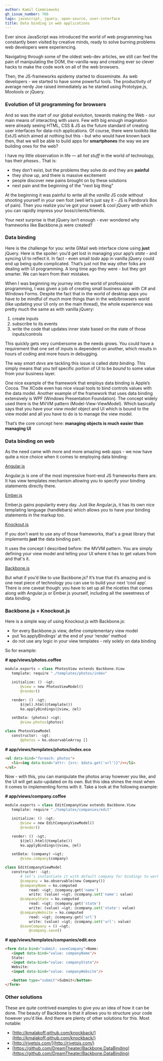 ```yaml
---
author: Kamil Ciemniewski
gh_issue_number: 766
tags: javascript, jquery, open-source, user-interface
title: Data binding in web applications
---
```


Ever since JavaScript was introduced the world of web programming has constantly been visited by creative minds, ready to solve burning problems web developers were experiencing.

Navigating through some of the oldest web-dev articles, we still can feel the pain of manipulating the DOM, the-vanilla-way and creating ever so clever hacks to make the code work on all of the web browsers.

Then, the JS-frameworks epidemy started to disseminate. As web developers - we started to have some powerful tools. The productivity of average nerdy Joe raised immediately as he started using Prototype.js, Mootools or jQuery.

### Evolution of UI programming for browsers

And so was the start of our global evolution, towards making the Web - our main means of interacting with *users*. Few with big enough imagination were already seeing HTML, CSS &amp; JS as the future standard of creating user interfaces for data-rich applications. Of course, there were toolkits like ExtJS which aimed at nothing but this - but who would have known back then, that we will be able to build apps for **smartphones** the way we are building ones for the web?

I have my little observation in life — all *hot stuff* in the world of technology, has their *phases*.. That is:

- they don’t exist, but the problems they solve do and they are **painful**
- they show up, and there is massive excitement
- people discover new pains brought on by these solutions
- next pain and the beginning of the "next big thing"

At the beginning it was painful to write all the *vanilla* JS code without shooting yourself in your own foot (well let’s just say it - JS is Pandora’s Box of pain). Then you realize you’ve got your sweet &amp; cool jQuery with which you can rapidly impress your boss/clients/friends.

Your next surprise is that jQuery isn’t enough - ever wondered why frameworks like Backbone.js were created?

### Data binding

Here is the challenge for you: write GMail web interface clone using **just** jQuery. Here is the spoiler: you’d get lost in managing your app’s *state* - and syncing UI to reflect it. In fact - even small *todo* app in vanilla jQuery could end up being quite complicated. That’s just not the way other folks are dealing with UI programming. A long time ago they were - but they got smarter. We can learn from their mistakes.

When I was beginning my journey into the world of professional programming, I was given a job of creating small business app with C# and Windows Forms. Despite the fact that in the world of desktop apps you have to be mindful of much more things than in the web/browsers world (like updating your UI only on the main thread), the whole experience was pretty much the same as with vanilla jQuery:

1. create inputs
1. subscribe to its events
1. write the code that updates inner state based on the state of those inputs/controls

This quickly gets very cumbersome as the needs grows. You could have a requirement that one set of inputs is dependent on another, which results in hours of coding and more hours in debugging.

The way *smart devs* are tackling this issue is called *data binding*. This simply means that you *tell* specific portion of UI to be *bound* to some value from your business layer.

One nice example of the framework that employs data binding is Apple’s Cocoa. The XCode even has nice visual tools to bind controls values with the data model. Another example of the framework that uses data binding extensively is WPF (Windows Presentation Foundation). The concept widely used there is the MVVM pattern (Model-View-ViewModel). Which basically says that you have your *view model* object and UI which is bound to the view model and all you have to do is to manage the view model.

That’s the core concept here: **managing objects is much easier than managing UI**

### Data binding on web

As the need came with more and more amazing web apps - we now have quite a nice choice when it comes to employing data binding:

[Angular.js](http://angularjs.org/)

Angular.js is one of the most impressive front-end JS frameworks there are. It has view templates mechanism allowing you to specify your binding statements directly there.

[Ember.js](http://emberjs.com/)

Ember.js gains popularity every day. Just like Angular.js, it has its own nice templating language (handlebars) which allows you to have your binding statements in the markup too.

[Knockout.js](http://knockoutjs.com/)

If you don’t want to use any of those frameworks, that's a great library that implements **just** the data binding part.

It uses the concept I described before: the MVVM pattern. You are simply defining your view model and telling your UI where it has to get values from and that's it.

[Backbone.js](http://backbonejs.org/)

But what if you’d like to use Backbone.js? It’s true that it’s amazing and is one neat piece of technology you can use to build your next ‘cool app’. There is one caveat though: you have to set up all the niceties that comes along with Angular.js or Ember.js yourself, including all the sweetness of data binding.

### Backbone.js + Knockout.js

Here is a simple way of using Knockout.js with Backbone.js:

- for every Backbone.js view, define complementary view model
- put ‘ko.applyBindings’ at the end of your ‘render’ method
- do not use any logic in your view templates - rely solely on data binding

So for example:

**# app/views/photos.coffee**

```python
module.exports = class PhotosView extends Backbone.View
   template: require "./templates/photos/index"

   initialize: () -&gt;
       @view = new PhotosViewModel()
       @render()

   render: () -&gt;
       $(@el).html(@template())
       ko.applyBindings(@view, @el)

   setData: (photos) =&gt;
       @view.photos(photos)

class PhotosViewModel
   constructor: -&gt;
       @photos = ko.observableArray []
```

**# app/views/templates/photos/index.eco**

```html
<ul data-bind="foreach: photos">
   <li><img data-bind="attr: {src: $data.get('url')}"/></li>
</ul>
```

Now - with this, you can manipulate the photos array however you like, and the UI will get auto-updated on its own. But this idea shines the most when it comes to implementing forms with it. Take a look at the following example:

**# app/views/company.coffee**

```python
module.exports = class EditCompanyView extends Backbone.View
   template: require "./templates/companies/edit"

   initialize: () -&gt;
       @view = new EditCompanyViewModel()
       @render()

   render: () -&gt;
       $(@el).html(@template())
       ko.applyBindings(@view, @el)

   setData: (company) =&gt;
       @view.company(company)

class EditCompanyViewModel
   constructor: -&gt;
       # let’s instantiate it with default company for bindings to work
       @company = ko.observable(new Company())
       @companyName = ko.computed
           read: =&gt; @company.get('name')
           write: (value) =&gt; @company.set('name': value)
       @companyState = ko.computed
           read: =&gt; @company.get('state')
           write: (value) =&gt; @company.set('state': value)
       @companyWebsite = ko.computed
           read: =&gt; @company.get('url')
           write: (value) =&gt; @company.set('url': value)
       @saveCompany = () =&gt;
           @company.save()
```

**# app/views/templates/companies/edit.eco**

```html
<form data-bind="submit: saveCompany">Name:
   <input data-bind="value: companyName"/>
   State:
   <input data-bind="value: companyState"/>
   Website:
   <input data-bind="value: companyWebsite"/>

   <button type="submit">Submit</button>
</form>
```

### Other solutions

These are quite contrived examples to give you an idea of how it can be done. The beauty of Backbone is that it allows you to structure your code however you’d like. And there are plenty of other solutions for this. Most notable:

- [http://kmalakoff.github.com/knockback/](http://kmalakoff.github.com/knockback/)
- [http://rivetsjs.com/](http://rivetsjs.com/)
- [https://github.com/DreamTheater/Backbone.DataBinding](https://github.com/DreamTheater/Backbone.DataBinding)
